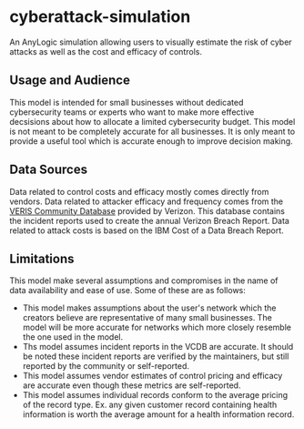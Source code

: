 # cyberattack-simulation
An AnyLogic simulation allowing users to visually estimate the risk of cyber attacks as well as the cost and efficacy of controls.

## Usage and Audience
This model is intended for small businesses without dedicated cybersecurity teams or experts who want to make more effective decsisions about how to allocate a limited cybersecurity budget. This model is not meant to be completely accurate for all businesses. It is only meant to provide a useful tool which is accurate enough to improve decision making.

## Data Sources
Data related to control costs and efficacy mostly comes directly from vendors.
Data related to attacker efficacy and frequency comes from the [VERIS Community Database](https://github.com/vz-risk/VCDB) provided by Verizon. This database contains the incident reports used to create the annual Verizon Breach Report.
Data related to attack costs is based on the IBM Cost of a Data Breach Report.

## Limitations
This model make several assumptions and compromises in the name of data availability and ease of use. Some of these are as follows:
- This model makes assumptions about the user's network which the creators believe are representative of many small businesses. The model will be more accurate for networks which more closely resemble the one used in the model.
- Ths model assumes incident reports in the VCDB are accurate. It should be noted these incident reports are verified by the maintainers, but still reported by the community or self-reported.
- This model assumes vendor estimates of control pricing and efficacy are accurate even though these metrics are self-reported.
- This model assumes individual records conform to the average pricing of the record type. Ex. any given customer record containing health information is worth the average amount for a health information record.
